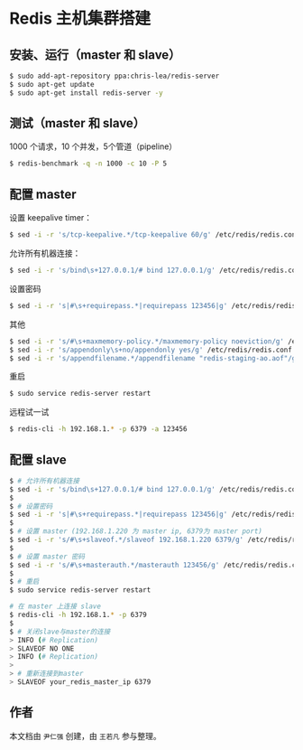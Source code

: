 # Redis 主机集群搭建

## 安装、运行（master 和 slave）

```bash
$ sudo add-apt-repository ppa:chris-lea/redis-server
$ sudo apt-get update
$ sudo apt-get install redis-server -y
```

## 测试（master 和 slave）

1000 个请求，10 个并发，5个管道（pipeline）

```bash
$ redis-benchmark -q -n 1000 -c 10 -P 5
```

## 配置 master

设置 keepalive timer：

```bash
$ sed -i -r 's/tcp-keepalive.*/tcp-keepalive 60/g' /etc/redis/redis.conf
```

允许所有机器连接：

```bash
$ sed -i -r 's/bind\s+127.0.0.1/# bind 127.0.0.1/g' /etc/redis/redis.conf
```

设置密码

```bash
$ sed -i -r 's|#\s+requirepass.*|requirepass 123456|g' /etc/redis/redis.conf| grep requirepass
```

其他

```bash
$ sed -i -r 's/#\s+maxmemory-policy.*/maxmemory-policy noeviction/g' /etc/redis/redis.conf
$ sed -i -r 's/appendonly\s+no/appendonly yes/g' /etc/redis/redis.conf
$ sed -i -r 's/appendfilename.*/appendfilename "redis-staging-ao.aof"/g' /etc/redis/redis.conf | grep appendfilename
```

重启

```bash
$ sudo service redis-server restart
```

远程试一试

```bash
$ redis-cli -h 192.168.1.* -p 6379 -a 123456
```

## 配置 slave

```bash
$ # 允许所有机器连接
$ sed -i -r 's/bind\s+127.0.0.1/# bind 127.0.0.1/g' /etc/redis/redis.conf
$
$ # 设置密码
$ sed -i -r 's|#\s+requirepass.*|requirepass 123456|g' /etc/redis/redis.conf| grep requirepass
$
$ # 设置 master (192.168.1.220 为 master ip, 6379为 master port)
$ sed -i -r 's/#\s+slaveof.*/slaveof 192.168.1.220 6379/g' /etc/redis/redis.conf
$
$ # 设置 master 密码
$ sed -i -r 's/#\s+masterauth.*/masterauth 123456/g' /etc/redis/redis.conf
$ 
$ # 重启
$ sudo service redis-server restart
```

```bash
# 在 master 上连接 slave
$ redis-cli -h 192.168.1.* -p 6379
$
$ # 关闭slave与master的连接
> INFO (# Replication)
> SLAVEOF NO ONE
> INFO (# Replication)
>
> # 重新连接到master
> SLAVEOF your_redis_master_ip 6379
```

## 作者

本文档由 `尹仁强` 创建，由 `王若凡` 参与整理。
